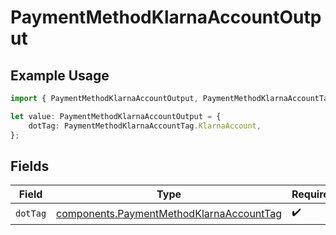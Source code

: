 # PaymentMethodKlarnaAccountOutput

## Example Usage

```typescript
import { PaymentMethodKlarnaAccountOutput, PaymentMethodKlarnaAccountTag } from "@boltpay/bolt-typescript-sdk/models/components";

let value: PaymentMethodKlarnaAccountOutput = {
    dotTag: PaymentMethodKlarnaAccountTag.KlarnaAccount,
};
```

## Fields

| Field                                                                                                | Type                                                                                                 | Required                                                                                             | Description                                                                                          | Example                                                                                              |
| ---------------------------------------------------------------------------------------------------- | ---------------------------------------------------------------------------------------------------- | ---------------------------------------------------------------------------------------------------- | ---------------------------------------------------------------------------------------------------- | ---------------------------------------------------------------------------------------------------- |
| `dotTag`                                                                                             | [components.PaymentMethodKlarnaAccountTag](../../models/components/paymentmethodklarnaaccounttag.md) | :heavy_check_mark:                                                                                   | N/A                                                                                                  | klarna_account                                                                                       |